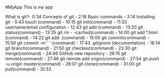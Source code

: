 #MyApp
This is my app

What is git?- 0:34
Concepts of git - 2:18
Basic commands - 3:14
Installing git - 5:43
touch (command) - 10:15
git init(command) - 11:33
username/email configuration - 12:43
git add (command) - 13:20
git status(command) - 13:35
git rm - -cached(command) - 14:00
git add *.html (command) - 14:22
git add .(command) - 15:00
git commit(command) - 15:50
git commit -m '   ' (command) - 17:43
.gitignore (documentation) - 18:14
git branch(command) - 21:50
git checkout(command) - 23:30
git merge(command) - 24:46
GitHub new repository - 26:15
git remote(command) - 27:46
git remote add origin(command) - 27:54
git push -u origin master(command) - 28:07
git clone(command) - 31:00
git pull(command) - 31:33